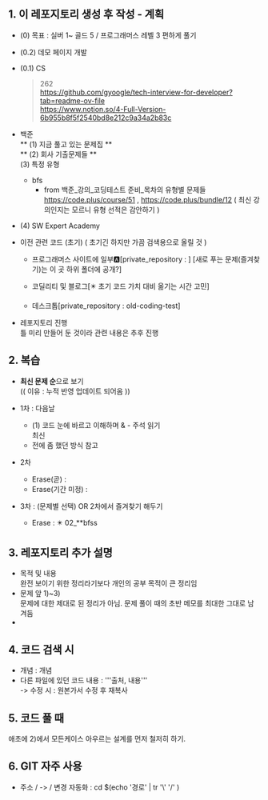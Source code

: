 
## 1. 이 레포지토리 생성 후 작성 - 계획

  + (0) 목표 : 실버 1~ 골드 5 / 프로그래머스 레벨 3 편하게 풀기
  + (0.2) 데모 페이지 개발
  + (0.1) CS  
    > 262  
    > https://github.com/gyoogle/tech-interview-for-developer?tab=readme-ov-file  
    > https://www.notion.so/4-Full-Version-6b955b8f5f2540bd8e212c9a34a2b83c
    
  + 백준   
    ** (1) 지금 풀고 있는 문제집 **  
    ** (2) 회사 기출문제들 **  
    (3) 특정 유형  
      - bfs   
        + from 백준_강의_코딩테스트 준비_목차의 유형별 문제들  https://code.plus/course/51 , https://code.plus/bundle/12 ( 최신 강의인지는 모르니 유형 선적은 감안하기 )  
  + (4) SW Expert Academy


  + 이전 관련 코드 (초기) ( 초기긴 하지만 가끔  검색용으로 올릴 것 ) 
    - 프로그래머스 사이트에 일부🅰️[private_repository : ] [새로 푸는 문제(즐겨찾기)는 이 곳 하위 폴더에 공개?]  

    - 코딜리티 및 블로그[✴️ 초기 코드 가치 대비 옮기는 시간 고민]
    - 데스크톱[private_repository : old-coding-test]

  + 레포지토리 진행  
    틀 미리 만들어 둔 것이라 관련 내용은 추후 진행    


## 2. 복습
  +  **최신 문제 순**으로 보기   
    (( 이유 : 누적 반영 업데이트 되어옴 ))
  + 1차 : 다음날
    - (1) 코드 눈에 바르고 이해하며 & - 주석 읽기  
      최신 
    - 전에 좀 했던 방식 참고

  + 2차
    - Erase(곧) : 
    - Erase(기간 미정) :

  + 3차 : (문제별 선택) OR 2차에서 즐겨찾기 해두기
    - Erase : ✴️ 02_**bfss

      
## 3. 레포지토리 추가 설명    
  + 목적 및 내용  
    완전 보이기 위한 정리라기보다 개인의 공부 목적이 큰 정리임
  + 문제 앞 1)~3)  
    문제에 대한 제대로 된 정리가 아님. 문제 풀이 때의 초반 메모를 최대한 그대로 남겨둠
  +

## 4. 코드 검색 시   
  + 개념 : 개념  
  + 다른 파일에 있던 코드 내용 : '''출처, 내용'''  
    -> 수정 시 : 원본가서 수정 후 재복사


## 5. 코드 풀 때  
  애초에 2)에서 모든케이스 아우르는 설계를 먼저 철저히 하기.

## 6. GIT 자주 사용
   + 주소 / -> / 변경 자동화 : cd $(echo '경로' | tr '\\' '/' )

